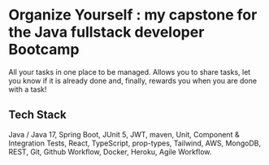 # Organize Yourself : my capstone for the Java fullstack developer Bootcamp 

All your tasks in one place to be managed. Allows you to share tasks, let you know if it is already done  and, finally, rewards you when you are done with a task!



## Tech Stack

Java / Java 17, Spring Boot, JUnit 5, JWT, maven,  Unit, Component & Integration Tests, React, TypeScript, prop-types, Tailwind, AWS, MongoDB, REST, Git, Github Workflow, Docker, Heroku, Agile Workflow.
